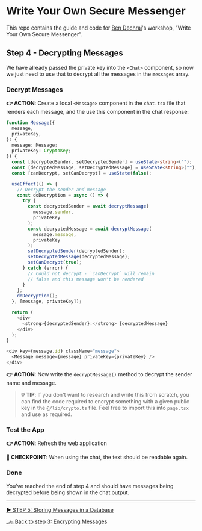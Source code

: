 # Write Your Own Secure Messenger

This repo contains the guide and code for [Ben Dechrai][ben-twitter]'s workshop, "Write Your Own Secure Messenger".

## Step 4 - Decrypting Messages

We have already passed the private key into the `<Chat>` component, so now we just need to use that to decrypt all the messages in the `messages` array.

### Decrypt Messages

**👉 ACTION**: Create a local `<Message>` component in the `chat.tsx` file that renders each message, and the use this component in the chat response:

```ts
function Message({
  message,
  privateKey,
}: {
  message: Message;
  privateKey: CryptoKey;
}) {
  const [decryptedSender, setDecryptedSender] = useState<string>("");
  const [decryptedMessage, setDecryptedMessage] = useState<string>("");
  const [canDecrypt, setCanDecrypt] = useState(false);

  useEffect(() => {
    // Decrypt the sender and message
    const doDecryption = async () => {
      try {
        const decryptedSender = await decryptMessage(
          message.sender,
          privateKey
        );
        const decryptedMessage = await decryptMessage(
          message.message,
          privateKey
        );
        setDecryptedSender(decryptedSender);
        setDecryptedMessage(decryptedMessage);
        setCanDecrypt(true);
      } catch (error) {
        // Could not decrypt - `canDecrypt` will remain
        // false and this message won't be rendered
      }
    };
    doDecryption();
  }, [message, privateKey]);

  return (
    <div>
      <strong>{decryptedSender}:</strong> {decryptedMessage}
    </div>
  );
}
```

```ts
<div key={message.id} className="message">
  <Message message={message} privateKey={privateKey} />
</div>
```

**👉 ACTION**: Now write the `decryptMessage()` method to decrypt the sender name and message.

> **💡 TIP**: If you don't want to research and write this from scratch, you can find the code required to encrypt something with a given public key in the `@/lib/crypto.ts` file. Feel free to import this into `page.tsx` and use as required.

### Test the App

**👉 ACTION**: Refresh the web application

**🧪 CHECKPOINT**: When using the chat, the text should be readable again.

### Done

You've reached the end of step 4 and should have messages being decrypted before being shown in the chat output.

---

[▶️ STEP 5: Storing Messages in a Database](./STEP-5-STORING-IN-DATABASE.md)

\_[🔙 Back to step 3: Encrypting Messages](./STEP-3-DECRYPTING-MESSAGES.md)

[ben-twitter]: https://twitter.com/bendechrai

